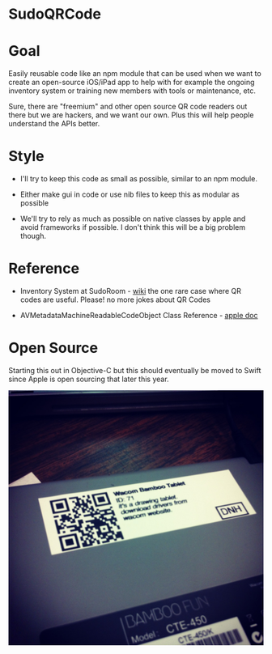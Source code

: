 
# SudoQRCode

# Goal

Easily reusable code like an npm module that can be used when
we want to create an open-source iOS/iPad app to help with for example
the ongoing inventory system or training new members with tools or
maintenance, etc.

Sure, there are "freemium" and other open source QR code readers out
there but we are hackers, and we want our own. Plus this will
help people understand the APIs better.

# Style


* I'll try to keep this code as small as possible, similar
to an npm module.

* Either make gui in code or use nib files to keep this as modular as possible 

* We'll try to rely as much as possible on 
native classes by apple and avoid frameworks if possible.
I don't think this will be a big problem though.

# Reference

* Inventory System at SudoRoom - [wiki](https://sudoroom.org/wiki/Inventory) the one rare case where QR codes are useful. Please! no more jokes about QR Codes 

* AVMetadataMachineReadableCodeObject Class Reference - [apple doc](https://developer.apple.com/library/ios/documentation/AVFoundation/Reference/AVMetadataMachineReadableCodeObject_Class/#//apple_ref/doc/constant_group/Machine_Readable_Object_Types)

# Open Source

Starting this out in Objective-C but this should
eventually be moved to Swift since Apple is open sourcing that
later this year. 

![Sample QR Code](images/OpenSourceInventory.jpg)
